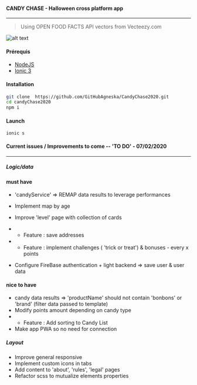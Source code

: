 

#### CANDY CHASE - Halloween cross platform app
* * * * *

> Using OPEN FOOD FACTS API
> vectors from Vecteezy.com

![alt text](./src/assets/imgs/candyChaseWIreframes.jpg)


#### Prérequis
* [NodeJS](https://nodejs.org/)
* [Ionic 3](ionicframework.com/)

#### Installation

```bash
git clone  https://github.com/GitHubAgneska/CandyChase2020.git
cd candyChase2020
npm i
```

#### Launch

`ionic s`



#### Current issues / Improvements to come -- 'TO DO'  - 07/02/2020
----------------------------------------------------------------

##### Logic/data

#### must have

- 'candyService' => REMAP data results to leverage performances
- Implement map by age 
- Improve 'level' page with collection of cards
- + Feature : save addresses
- + Feature : implement challenges ( 'trick or treat') & bonuses - every x points


- Configure FireBase authentication + light backend => save user & user data 

#### nice to have

- candy data results =>  'productName' should not contain 'bonbons' or 'brand' (filter data passed to template)
- Modify points amount depending on candy type
- + Feature : Add sorting to Candy List
- Make app PWA so no need for connection


##### Layout

- Improve general responsive
- Implement custom icons in tabs 
- Add content to 'about', 'rules', 'legal' pages
- Refactor scss to mutualize elements properties


